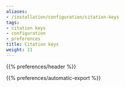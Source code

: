 ```yaml
---
aliases:
- /installation/configuration/citation-keys
tags:
- citation keys
- configuration
- preferences
title: Citation keys
weight: 11
---
```


{{% preferences/header %}}

{{% preferences/automatic-export %}}

